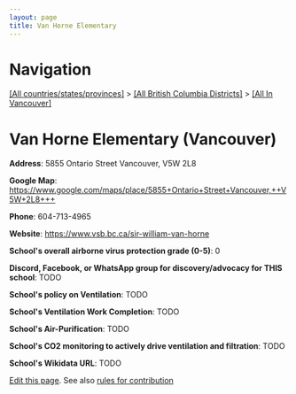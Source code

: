 ```yaml
---
layout: page
title: Van Horne Elementary
---
```

# Navigation

[[All countries/states/provinces]](../../..) > [[All British Columbia Districts]](../..) > [[All In Vancouver]](..)

# Van Horne Elementary (Vancouver)

**Address**: 5855 Ontario Street Vancouver,  V5W 2L8

**Google Map**: <https://www.google.com/maps/place/5855+Ontario+Street+Vancouver,++V5W+2L8+++>

**Phone**: 604-713-4965

**Website**: <https://www.vsb.bc.ca/sir-william-van-horne>

**School's overall airborne virus protection grade (0-5)**: 0

**Discord, Facebook, or WhatsApp group for discovery/advocacy for THIS school**: TODO

**School's policy on Ventilation**: TODO

**School's Ventilation Work Completion**: TODO

**School's Air-Purification**: TODO

**School's CO2 monitoring to actively drive ventilation and filtration**: TODO

**School's Wikidata URL**: TODO


[Edit this page](https://github.com/ventilate-schools/BC/edit/main/././Vancouver/Van_Horne_Elementary.md). See also [rules for contribution](../../../contribution-rules/)
